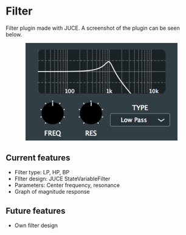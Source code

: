 Filter
======

Filter plugin made with JUCE. A screenshot of the plugin can be seen below.

<p align="center">
	<img src="Images/filter.png" width="400">
</p>
			
## Current features
- Filter type: LP, HP, BP
- FIlter design: JUCE StateVariableFilter
- Parameters: Center frequency, resonance
- Graph of magnitude response

## Future features
- Own filter design
